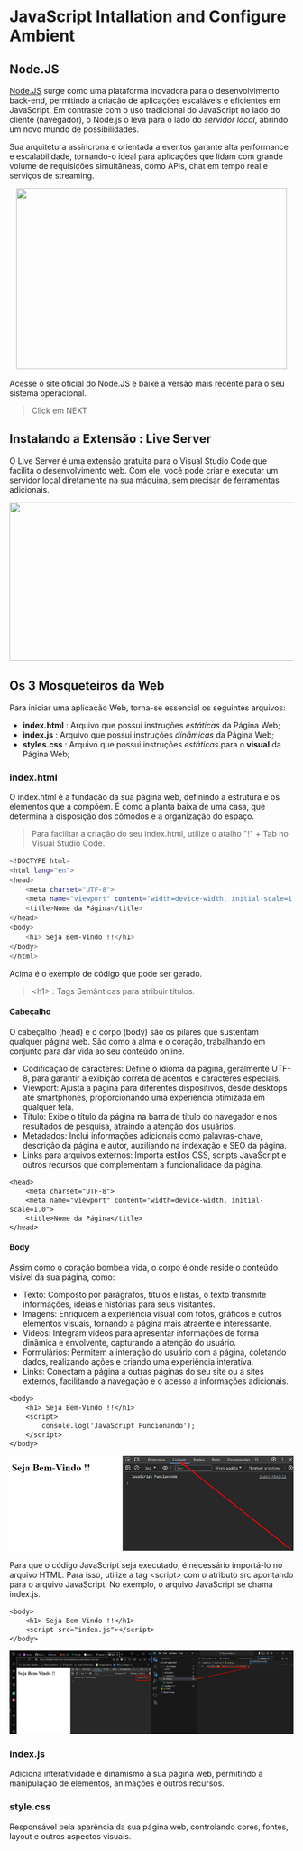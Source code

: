 # JavaScript Intallation and Configure Ambient

## Node.JS
[Node.JS](https://nodejs.org/en/download) surge como uma plataforma inovadora para o desenvolvimento back-end, permitindo a criação de aplicações escaláveis e eficientes em JavaScript. Em contraste com o uso tradicional do JavaScript no lado do cliente (navegador), o Node.js o leva para o lado do _servidor local_, abrindo um novo mundo de possibilidades.

Sua arquitetura assíncrona e orientada a eventos garante alta performance e escalabilidade, tornando-o ideal para aplicações que lidam com grande volume de requisições simultâneas, como APIs, chat em tempo real e serviços de streaming.

<p align="center">
<img src="https://github.com/rafael-torres-nantes/Study-JavaScript/assets/58231791/649e9ed2-e591-41a4-9c20-f0c4fb16cdf0" width="480" height="320">
</p>

Acesse o site oficial do Node.JS e baixe a versão mais recente para o seu sistema operacional.
> Click em NEXT

## Instalando a Extensão : Live Server

O Live Server é uma extensão gratuita para o Visual Studio Code que facilita o desenvolvimento web. Com ele, você pode criar e executar um servidor local diretamente na sua máquina, sem precisar de ferramentas adicionais.

<p align="center">
<img src="https://github.com/rafael-torres-nantes/Study-JavaScript/assets/58231791/c8a08c00-eef0-48b5-b759-16c699ae0848" width="720" height="280">
</p>


## Os 3 Mosqueteiros da Web

Para iniciar uma aplicação Web, torna-se essencial os seguintes arquivos:
- __index.html__ : Arquivo que possui instruções _estáticas_ da Página Web;
- __index.js__ : Arquivo que possui instruções _dinâmicas_ da Página Web; 
- __styles.css__ : Arquivo que possui instruções _estáticas_ para o __visual__ da Página Web;

### index.html

O index.html é a fundação da sua página web, definindo a estrutura e os elementos que a compõem. É como a planta baixa de uma casa, que determina a disposição dos cômodos e a organização do espaço.

> Para facilitar a criação do seu index.html, utilize o atalho "!" + Tab no Visual Studio Code.

```bash
<!DOCTYPE html>
<html lang="en">
<head>
    <meta charset="UTF-8">
    <meta name="viewport" content="width=device-width, initial-scale=1.0">
    <title>Nome da Página</title>
</head>
<body>
    <h1> Seja Bem-Vindo !!</h1>
</body>
</html>
```

Acima é o exemplo de código que pode ser gerado.
> \<h1\> : Tags Semânticas para atribuir títulos.

#### Cabeçalho

O cabeçalho (head) e o corpo (body) são os pilares que sustentam qualquer página web. São como a alma e o coração, trabalhando em conjunto para dar vida ao seu conteúdo online.

 - Codificação de caracteres: Define o idioma da página, geralmente UTF-8, para garantir a exibição correta de acentos e caracteres especiais.
 - Viewport: Ajusta a página para diferentes dispositivos, desde desktops até smartphones, proporcionando uma experiência otimizada em qualquer tela.
 - Título: Exibe o título da página na barra de título do navegador e nos resultados de pesquisa, atraindo a atenção dos usuários.
 - Metadados: Inclui informações adicionais como palavras-chave, descrição da página e autor, auxiliando na indexação e SEO da página.
 - Links para arquivos externos: Importa estilos CSS, scripts JavaScript e outros recursos que complementam a funcionalidade da página.

```
<head>
    <meta charset="UTF-8">
    <meta name="viewport" content="width=device-width, initial-scale=1.0">
    <title>Nome da Página</title>
</head>
```

#### Body

Assim como o coração bombeia vida, o corpo é onde reside o conteúdo visível da sua página, como:

- Texto: Composto por parágrafos, títulos e listas, o texto transmite informações, ideias e histórias para seus visitantes.
- Imagens: Enriqucem a experiência visual com fotos, gráficos e outros elementos visuais, tornando a página mais atraente e interessante.
- Vídeos: Integram vídeos para apresentar informações de forma dinâmica e envolvente, capturando a atenção do usuário.
- Formulários: Permitem a interação do usuário com a página, coletando dados, realizando ações e criando uma experiência interativa.
- Links: Conectam a página a outras páginas do seu site ou a sites externos, facilitando a navegação e o acesso a informações adicionais.

```
<body>
    <h1> Seja Bem-Vindo !!</h1>
    <script>
        console.log('JavaScript Funcionando');
    </script>
</body>
```

![Console Log](assets/1-console_log.png)


Para que o código JavaScript seja executado, é necessário importá-lo no arquivo HTML. Para isso, utilize a tag \<script\> com o atributo src apontando para o arquivo JavaScript. No exemplo, o arquivo JavaScript se chama index.js. 

```
<body>
    <h1> Seja Bem-Vindo !!</h1>
    <script src="index.js"></script>
</body>
```
![Import JavaScript on HTML](assets/2-importjsfileonhtml.png)

### index.js
Adiciona interatividade e dinamismo à sua página web, permitindo a manipulação de elementos, animações e outros recursos.

### style.css
Responsável pela aparência da sua página web, controlando cores, fontes, layout e outros aspectos visuais.


##
